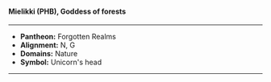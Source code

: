 #### Mielikki (PHB), Goddess of forests
___

- **Pantheon:** Forgotten Realms
- **Alignment:** N, G
- **Domains:** Nature
- **Symbol:** Unicorn's head
___

